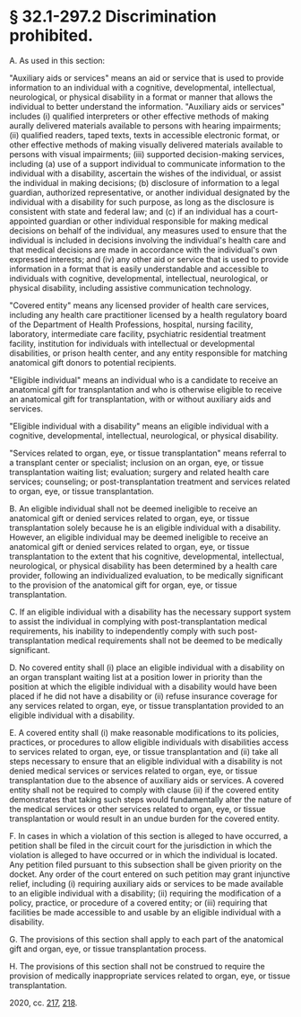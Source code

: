 # § 32.1-297.2 Discrimination prohibited.

<p>A. As used in this section:</p><p>"Auxiliary aids or services" means an aid or service that is used to provide information to an individual with a cognitive, developmental, intellectual, neurological, or physical disability in a format or manner that allows the individual to better understand the information. "Auxiliary aids or services" includes (i) qualified interpreters or other effective methods of making aurally delivered materials available to persons with hearing impairments; (ii) qualified readers, taped texts, texts in accessible electronic format, or other effective methods of making visually delivered materials available to persons with visual impairments; (iii) supported decision-making services, including (a) use of a support individual to communicate information to the individual with a disability, ascertain the wishes of the individual, or assist the individual in making decisions; (b) disclosure of information to a legal guardian, authorized representative, or another individual designated by the individual with a disability for such purpose, as long as the disclosure is consistent with state and federal law; and (c) if an individual has a court-appointed guardian or other individual responsible for making medical decisions on behalf of the individual, any measures used to ensure that the individual is included in decisions involving the individual's health care and that medical decisions are made in accordance with the individual's own expressed interests; and (iv) any other aid or service that is used to provide information in a format that is easily understandable and accessible to individuals with cognitive, developmental, intellectual, neurological, or physical disability, including assistive communication technology.</p><p>"Covered entity" means any licensed provider of health care services, including any health care practitioner licensed by a health regulatory board of the Department of Health Professions, hospital, nursing facility, laboratory, intermediate care facility, psychiatric residential treatment facility, institution for individuals with intellectual or developmental disabilities, or prison health center, and any entity responsible for matching anatomical gift donors to potential recipients.</p><p>"Eligible individual" means an individual who is a candidate to receive an anatomical gift for transplantation and who is otherwise eligible to receive an anatomical gift for transplantation, with or without auxiliary aids and services.</p><p>"Eligible individual with a disability" means an eligible individual with a cognitive, developmental, intellectual, neurological, or physical disability.</p><p>"Services related to organ, eye, or tissue transplantation" means referral to a transplant center or specialist; inclusion on an organ, eye, or tissue transplantation waiting list; evaluation; surgery and related health care services; counseling; or post-transplantation treatment and services related to organ, eye, or tissue transplantation.</p><p>B. An eligible individual shall not be deemed ineligible to receive an anatomical gift or denied services related to organ, eye, or tissue transplantation solely because he is an eligible individual with a disability. However, an eligible individual may be deemed ineligible to receive an anatomical gift or denied services related to organ, eye, or tissue transplantation to the extent that his cognitive, developmental, intellectual, neurological, or physical disability has been determined by a health care provider, following an individualized evaluation, to be medically significant to the provision of the anatomical gift for organ, eye, or tissue transplantation.</p><p>C. If an eligible individual with a disability has the necessary support system to assist the individual in complying with post-transplantation medical requirements, his inability to independently comply with such post-transplantation medical requirements shall not be deemed to be medically significant.</p><p>D. No covered entity shall (i) place an eligible individual with a disability on an organ transplant waiting list at a position lower in priority than the position at which the eligible individual with a disability would have been placed if he did not have a disability or (ii) refuse insurance coverage for any services related to organ, eye, or tissue transplantation provided to an eligible individual with a disability.</p><p>E. A covered entity shall (i) make reasonable modifications to its policies, practices, or procedures to allow eligible individuals with disabilities access to services related to organ, eye, or tissue transplantation and (ii) take all steps necessary to ensure that an eligible individual with a disability is not denied medical services or services related to organ, eye, or tissue transplantation due to the absence of auxiliary aids or services. A covered entity shall not be required to comply with clause (ii) if the covered entity demonstrates that taking such steps would fundamentally alter the nature of the medical services or other services related to organ, eye, or tissue transplantation or would result in an undue burden for the covered entity.</p><p>F. In cases in which a violation of this section is alleged to have occurred, a petition shall be filed in the circuit court for the jurisdiction in which the violation is alleged to have occurred or in which the individual is located. Any petition filed pursuant to this subsection shall be given priority on the docket. Any order of the court entered on such petition may grant injunctive relief, including (i) requiring auxiliary aids or services to be made available to an eligible individual with a disability; (ii) requiring the modification of a policy, practice, or procedure of a covered entity; or (iii) requiring that facilities be made accessible to and usable by an eligible individual with a disability.</p><p>G. The provisions of this section shall apply to each part of the anatomical gift and organ, eye, or tissue transplantation process.</p><p>H. The provisions of this section shall not be construed to require the provision of medically inappropriate services related to organ, eye, or tissue transplantation.</p><p>2020, cc. <a href='http://lis.virginia.gov/cgi-bin/legp604.exe?201+ful+CHAP0217'>217</a>, <a href='http://lis.virginia.gov/cgi-bin/legp604.exe?201+ful+CHAP0218'>218</a>.</p>